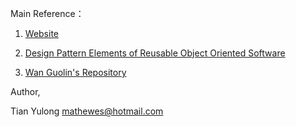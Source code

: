 Main Reference：

1. <a href="codeproject.com/Articles/455228/Design-Patterns-3-of-3-Behavioral-Design-Patterns">Website</a>

2. <a href="http://www.uml.org.cn/c++/pdf/DesignPatterns.pdf">Design Pattern Elements of Reusable Object Oriented Software</a>

3. <a href="https://github.com/wanguolin/design_pattern_C--">Wan Guolin's Repository</a>

Author,

Tian Yulong <mathewes@hotmail.com>

